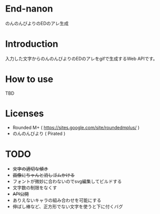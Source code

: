 End-nanon
===================
のんのんびよりのEDのアレ生成

# Introduction

入力した文字からのんのんびよりのEDのアレをgifで生成するWeb APIです。

# How to use

TBD

# Licenses

* Rounded M+ ( https://sites.google.com/site/roundedmplus/ )
* のんのんびより ( Pirated )

# TODO

* ~~文字の適切な傾き~~
* ~~画像にちゃんと消しゴムかける~~
* フォントが微妙に合わないのでsvg編集してビルドする
* 文字数の制限をなくす
* ~~API公開~~
* ありえないキャラの組み合わせを可能にする
* 伸ばし棒など、正方形でない文字を使うと下に付くバグ